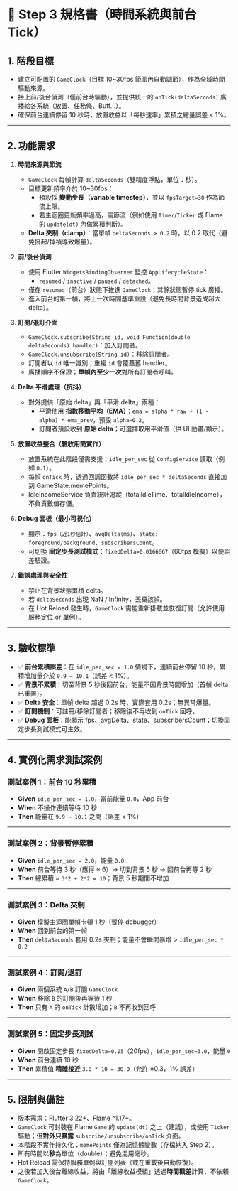 # 📄 Step 3 規格書（時間系統與前台 Tick）

## 1. 階段目標
- 建立可配置的 `GameClock`（目標 10~30fps 範圍內自動調節），作為全域時間驅動來源。
- 接上前/後台偵測（僅前台時驅動），並提供統一的 `onTick(deltaSeconds)` 廣播給各系統（放置、任務條、Buff…）。
- 確保前台連續停留 10 秒時，放置收益以「每秒速率」累積之總量誤差 < 1%。

---

## 2. 功能需求
1. **時間來源與節流**
   - `GameClock` 每幀計算 `deltaSeconds`（雙精度浮點，單位：秒）。
   - 目標更新頻率介於 10~30fps：  
     - 預設採 **變動步長（variable timestep）**，並以 `fpsTarget=30` 作為節流上限。  
     - 若主迴圈更新頻率過高，需節流（例如使用 `Timer`/`Ticker` 或 Flame 的 `update(dt)` 內做累積判斷）。
   - **Delta 夾制（clamp）**：當單幀 `deltaSeconds > 0.2` 時，以 0.2 取代（避免掛起/掉禎導致爆量）。

2. **前/後台偵測**
   - 使用 Flutter `WidgetsBindingObserver` 監控 `AppLifecycleState`：  
     - `resumed` / `inactive` / `paused` / `detached`。  
   - 僅在 `resumed`（前台）狀態下推進 `GameClock`；其餘狀態暫停 tick 廣播。  
   - 進入前台的第一幀，將上一次時間基準重設（避免長時間背景造成超大 delta）。

3. **訂閱/退訂介面**
   - `GameClock.subscribe(String id, void Function(double deltaSeconds) handler)`：加入訂閱者。  
   - `GameClock.unsubscribe(String id)`：移除訂閱者。  
   - 訂閱者以 `id` 唯一識別；重複 `id` 會覆蓋舊 handler。  
   - 廣播順序不保證；**單幀內至少一次**對所有訂閱者呼叫。

4. **Delta 平滑處理（抗抖）**
   - 對外提供「原始 delta」與「平滑 delta」兩種：  
     - 平滑使用 **指數移動平均（EMA）**：`ema = alpha * raw + (1 - alpha) * ema_prev`，預設 `alpha=0.2`。  
     - 訂閱者預設收到 **原始 delta**；可選擇取用平滑值（供 UI 動畫/顯示）。

5. **放置收益整合（驗收用簡實作）**
   - 放置系統在此階段僅需支援：`idle_per_sec` 從 `ConfigService` 讀取（例如 `0.1`）。  
   - 每幀 `onTick` 時，透過回調函數將 `idle_per_sec * deltaSeconds` 直接加到 GameState.memePoints。  
   - IdleIncomeService 負責統計追蹤（totalIdleTime、totalIdleIncome），不負責數值存儲。

6. **Debug 面板（最小可視化）**
   - 顯示：`fps（近1秒估計）`、`avgDelta(ms)`、`state: foreground/background`、`subscribersCount`。  
   - 可切換 **固定步長測試模式**：`fixedDelta=0.0166667`（60fps 模擬）以便誤差驗證。

7. **錯誤處理與安全性**
   - 禁止在背景狀態累積 delta。  
   - 若 `deltaSeconds` 出現 NaN / Infinity，丟棄該幀。  
   - 在 Hot Reload 發生時，`GameClock` 需能重新掛載並恢復訂閱（允許使用服務定位 or 單例）。

---

## 3. 驗收標準
- ✅ **前台累積誤差**：在 `idle_per_sec = 1.0` 情境下，連續前台停留 10 秒，累積增加量介於 `9.9 ~ 10.1`（誤差 < 1%）。
- ✅ **背景不累積**：切至背景 5 秒後回前台，能量不因背景時間增加（首幀 delta 已重置）。
- ✅ **Delta 安全**：單幀 delta 超過 0.2s 時，實際套用 0.2s；無異常爆量。
- ✅ **訂閱機制**：可註冊/移除訂閱者；移除後不再收到 `onTick` 回呼。
- ✅ **Debug 面板**：能顯示 fps、avgDelta、state、subscribersCount；切換固定步長測試模式可生效。

---

## 4. 實例化需求測試案例

### 測試案例 1：前台 10 秒累積
- **Given** `idle_per_sec = 1.0`，當前能量 `0.0`，App 前台  
- **When** 不操作連續等待 10 秒  
- **Then** 能量在 `9.9 ~ 10.1` 之間（誤差 < 1%）

---

### 測試案例 2：背景暫停累積
- **Given** `idle_per_sec = 2.0`，能量 `0.0`  
- **When** 前台等待 3 秒（應得 ≈ 6）→ 切到背景 5 秒 → 回前台再等 2 秒  
- **Then** 總累積 ≈ `3*2 + 2*2 = 10`；背景 5 秒期間不增加

---

### 測試案例 3：Delta 夾制
- **Given** 模擬主迴圈單幀卡頓 1 秒（暫停 debugger）  
- **When** 回到前台的第一幀  
- **Then** `deltaSeconds` 套用 0.2s 夾制；能量不會瞬間暴增 > `idle_per_sec * 0.2`

---

### 測試案例 4：訂閱/退訂
- **Given** 兩個系統 `A/B` 訂閱 `GameClock`  
- **When** 移除 `B` 的訂閱後再等待 1 秒  
- **Then** 只有 `A` 的 `onTick` 計數增加；`B` 不再收到回呼

---

### 測試案例 5：固定步長測試
- **Given** 開啟固定步長 `fixedDelta=0.05`（20fps），`idle_per_sec=3.0`，能量 `0`  
- **When** 前台連續 10 秒  
- **Then** 累積值 **精確接近** `3.0 * 10 = 30.0`（允許 ±0.3，1% 誤差）

---

## 5. 限制與備註
- 版本需求：Flutter 3.22+、Flame ^1.17+。  
- `GameClock` 可封裝在 Flame `Game` 的 `update(dt)` 之上（建議），或使用 `Ticker` 驅動；但**對外只暴露** `subscribe/unsubscribe/onTick` 介面。  
- 本階段不實作持久化；`memePoints` 僅為記憶體變數（存檔納入 Step 2）。  
- 所有時間以**秒**為單位（double）；避免混用毫秒。  
- Hot Reload 需保持服務單例與訂閱列表（或在重載後自動恢復）。  
- 之後若加入後台離線收益，將由「離線收益模組」透過**時間戳差**計算，不依賴 `GameClock`。
